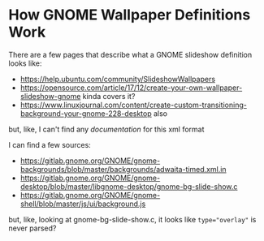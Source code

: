 # How GNOME Wallpaper Definitions Work

There are a few pages that describe what a GNOME slideshow definition looks like:

- https://help.ubuntu.com/community/SlideshowWallpapers
- https://opensource.com/article/17/12/create-your-own-wallpaper-slideshow-gnome kinda covers it?
- https://www.linuxjournal.com/content/create-custom-transitioning-background-your-gnome-228-desktop also

but, like, I can't find any *documentation* for this xml format

I can find a few sources:

- https://gitlab.gnome.org/GNOME/gnome-backgrounds/blob/master/backgrounds/adwaita-timed.xml.in
- https://gitlab.gnome.org/GNOME/gnome-desktop/blob/master/libgnome-desktop/gnome-bg-slide-show.c
- https://gitlab.gnome.org/GNOME/gnome-shell/blob/master/js/ui/background.js

but, like, looking at gnome-bg-slide-show.c, it looks like `type="overlay"` is never parsed?
